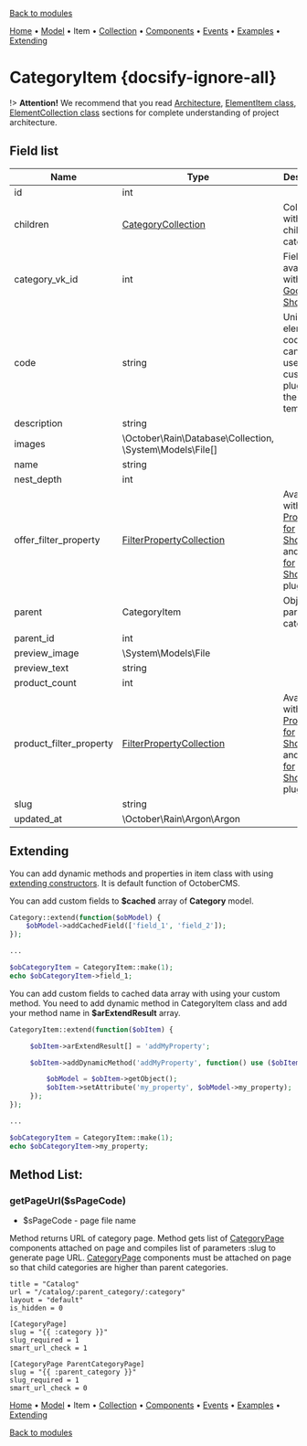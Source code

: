 [Back to modules](modules/home.md)

[Home](modules/category/home.md)
• [Model](modules/category/model/model.md)
• Item
• [Collection](modules/category/collection/collection.md)
• [Components](modules/category/component/component.md)
• [Events](modules/category/event/event.md)
• [Examples](modules/category/examples/examples.md)
• [Extending](modules/category/extending/extending.md)

# CategoryItem {docsify-ignore-all}

!> **Attention!**  We recommend that you read [Architecture](home.md#architecture), [ElementItem class](item-class/item-class.md),
[ElementCollection class](collection-class/collection-class.md) sections for complete understanding of  project architecture.

## Field list

|  Name | Type | Description |
|-------|------|--------|
|id|int|
|children|[CategoryCollection](modules/category/collection/collection.md)|Collection with **active** children category|
|category_vk_id|int|Field available with [VK Goods for Shopaholic](/plugins/home.md#vk-goods-for-shopaholic)|
|code|string|Unique element code that can be used in our custom plugins or theme templates|
|description|string|
|images|\October\Rain\Database\Collection, \System\Models\File[]|
|name|string|
|nest_depth|int|
|offer_filter_property|[FilterPropertyCollection](modules/property/collection/collection.md#filterpropertycollection)|Available with [Properties for Shopaholic](plugins/home.md#properties-for-shopaholic) and ["Filter for Shopaholic"](plugins/home.md#filter-for-shopaholic) plugins|
|parent|CategoryItem|Object of parent category|
|parent_id|int|
|preview_image|\System\Models\File|
|preview_text|string|
|product_count|int|
|product_filter_property|[FilterPropertyCollection](modules/property/collection/collection.md#filterpropertycollection)|Available with [Properties for Shopaholic](plugins/home.md#properties-for-shopaholic) and ["Filter for Shopaholic"](plugins/home.md#filter-for-shopaholic) plugins|
|slug|string|
|updated_at|\October\Rain\Argon\Argon|

## Extending

You can add dynamic methods and properties in item class with using [extending constructors](http://octobercms.com/docs/services/behaviors#constructor-extension).
It is default function of OctoberCMS.

You can add custom fields to **$cached** array of **Category** model.
```php
Category::extend(function($obModel) {
    $obModel->addCachedField(['field_1', 'field_2']);
});

...

$obCategoryItem = CategoryItem::make(1);
echo $obCategoryItem->field_1;
```

You can add custom fields to cached data array with using your custom method.
You need to add dynamic method in CategoryItem class and add your method name in **$arExtendResult** array.
```php
CategoryItem::extend(function($obItem) {

     $obItem->arExtendResult[] = 'addMyProperty';

     $obItem->addDynamicMethod('addMyProperty', function() use ($obItem) {

         $obModel = $obItem->getObject();
         $obItem->setAttribute('my_property', $obModel->my_property);
     });
});

...

$obCategoryItem = CategoryItem::make(1);
echo $obCategoryItem->my_property;
```

## Method List:

### getPageUrl($sPageCode)
  * $sPageCode - page file name

Method returns URL of category page.
Method gets list of [CategoryPage](modules/category/component/component.md#categorypage) components attached on page and compiles list of parameters :slug to generate page URL.
[CategoryPage](modules/category/component/component.md#categorypage) components must be attached on page so that child categories are higher than parent categories.

```twig
title = "Catalog"
url = "/catalog/:parent_category/:category"
layout = "default"
is_hidden = 0

[CategoryPage]
slug = "{{ :category }}"
slug_required = 1
smart_url_check = 1

[CategoryPage ParentCategoryPage]
slug = "{{ :parent_category }}"
slug_required = 1
smart_url_check = 0
```

[Home](modules/category/home.md)
• [Model](modules/category/model/model.md)
• Item
• [Collection](modules/category/collection/collection.md)
• [Components](modules/category/component/component.md)
• [Events](modules/category/event/event.md)
• [Examples](modules/category/examples/examples.md)
• [Extending](modules/category/extending/extending.md)

[Back to modules](modules/home.md)
